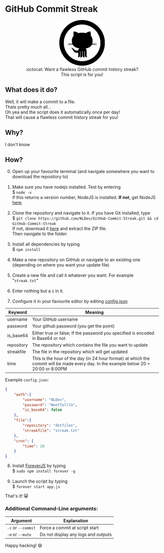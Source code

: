 # GitHub Commit Streak

<p align="center">
<img height="150" width="auto" src="https://raw.githubusercontent.com/NLDev/GitHub-Commit-Streak/master/.img/git.png" /><br>
:octocat: Want a flawless GitHub commit history streak? <br>
This script is for you!
</p>

## What does it do? 

Well, it will make a commit to a file. <br>
Thats pretty much all... <br>
Oh yea and the script does it automatically once per day! <br>
That will cause a flawless commit history streak for you!

## Why? 

I don't know

## How? 

0. Open up your favourite terminal (and navigate somewhere you want to download the repository to) <br><br>
1. Make sure you have nodejs installed. Test by  entering <br>
$ `node -v` <br>
If this returns a version number, NodeJS is installed. **If not**, get NodeJS <a href="https://nodejs.org/en/download/package-manager/">here</a>. <br><br>
2. Clone the repository and navigate to it. If you have Git installed, type <br>
$ `git clone https://github.com/NLDev/GitHub-Commit-Streak.git && cd GitHub-Commit-Streak` <br>
If not, download it <a href="https://github.com/NLDev/GitHub-Commit-Streak/archive/master.zip">here</a> and extract the ZIP file.<br>
Then navigate to the folder.<br><br>
3. Install all dependencies by typing <br>
$ `npm install`<br><br>
4. Make a new repository on GitHub or navigate to an existing one (depending on where you want your update file)<br><br>
5. Create a new file and call it whatever you want. For example "`streak.txt`" <br><br>
6. Enter nothing but a `1` in it. <br><br>
7. Configure it in your favourite editor by editing [config.json](https://github.com/NLDev/GitHub-Commit-Streak/blob/master/config.json)<br>

| Keyword | Meaning |
|---------|---------|
| username | Your GitHub username |
| password | Your github password (you get the point) |
| is_base64 | Either true or false; If the password you specified is encoded in Base64 or not | 
| repository | The repository which contains the file you want to update |
| streakfile | The file in the repository which will get updated |
| time | This is the hour of the day (in 24 hour format) at which the commit will be made every day. In the example below 20 = 20:00 or 8:00PM |

Example `config.json`:
```JSON
{
	"auth":{
		"username": "NLDev",
		"password": "WontTellYa",
		"is_base64": false
	},
	"file":{
		"repository": "dotfiles",
		"streakfile": "streak.txt"
	},
	"cron": {
		"time": 20
	}
}
```

8. Install [ForeverJS](https://github.com/foreverjs/forever) by typing <br>
$ `sudo npm install forever -g` <br><br>
9. Launch the script by typing <br>
$ `forever start app.js`

That's it! :smile_cat:

### Additional Command-Line arguments:

| Argument | Explanation |
|----------|-------------|
| `-c` or `--commit` | Force a commit at script start |
| `-m` or `--mute` | Do not display any logs and outputs |

Happy hacking! :smile:
